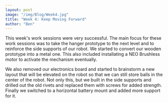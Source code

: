 ```yaml
---
layout: post
image: "/img/Blog/Week4.jpg"
title: "Week 4: Keep Moving Forward"
author: "Ben"
---
```


This week's work sessions were very successful. The main focus for these work sessions was to take the hanger prototype to the next level and to reinforce the side supports of our robot. We started to convert our wooden prototype into a metal one. This also included installating a NEO Brushless motor to activate the mechanism eventually.  

We also removed our electronics board and started to brainstorm a new layout that will be elevated on the robot so that we can still store balls in the center of the robot. Not only this, but we built in the side supports and drilled out the old rivets and replaced them with screws for added strength. Finally we switched to a horizontal battery mount and added more support for it.

